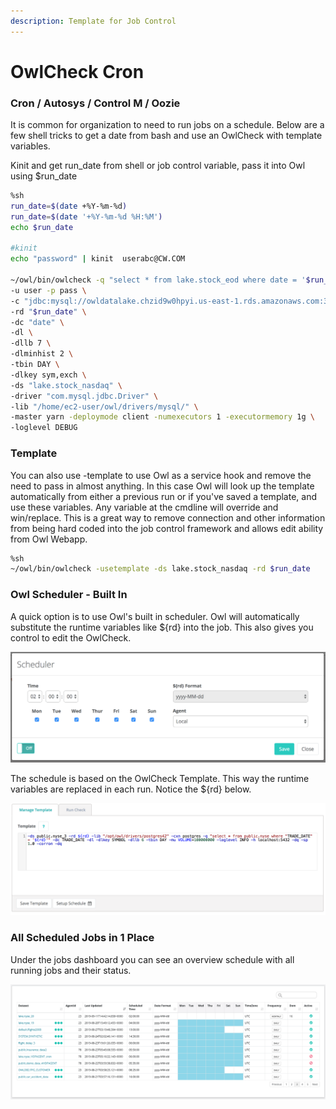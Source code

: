 ```yaml
---
description: Template for Job Control
---
```


# OwlCheck Cron

### Cron / Autosys / Control M / Oozie

It is common for organization to need to run jobs on a schedule.  Below are a few shell tricks to get a date from bash and use an OwlCheck with template variables.

Kinit and get run\_date from shell or job control variable, pass it into Owl using $run\_date

```bash
%sh
run_date=$(date +%Y-%m-%d)
run_date=$(date '+%Y-%m-%d %H:%M')
echo $run_date

#kinit
echo "password" | kinit  userabc@CW.COM

~/owl/bin/owlcheck -q "select * from lake.stock_eod where date = '$run_date' " \
-u user -p pass \
-c "jdbc:mysql://owldatalake.chzid9w0hpyi.us-east-1.rds.amazonaws.com:3306" \
-rd "$run_date" \
-dc "date" \
-dl \
-dllb 7 \
-dlminhist 2 \
-tbin DAY \
-dlkey sym,exch \
-ds "lake.stock_nasdaq" \
-driver "com.mysql.jdbc.Driver" \
-lib "/home/ec2-user/owl/drivers/mysql/" \
-master yarn -deploymode client -numexecutors 1 -executormemory 1g \
-loglevel DEBUG
```

### Template

You can also use -template to use Owl as a service hook and remove the need to pass in almost anything.  In this case Owl will look up the template automatically from either a previous run or if you've saved a template, and use these variables.  Any variable at the cmdline will override and win/replace.  This is a great way to remove connection and other information from being hard coded into the job control framework and allows edit ability from Owl Webapp.  

```bash
%sh
~/owl/bin/owlcheck -usetemplate -ds lake.stock_nasdaq -rd $run_date
```

### Owl Scheduler - Built In

A quick option is to use Owl's built in scheduler. Owl will automatically substitute the runtime variables like ${rd} into the job.  This also gives you control to edit the OwlCheck. 

![](../../.gitbook/assets/owl-schedule.png)

The schedule is based on the OwlCheck Template.  This way the runtime variables are replaced in each run.  Notice the ${rd} below. 

![](../../.gitbook/assets/owl-template-schedule.png)

### All Scheduled Jobs in 1 Place

Under the jobs dashboard you can see an overview schedule with all running jobs and their status.

![](../../.gitbook/assets/owl-scheduler%20%281%29.png)

